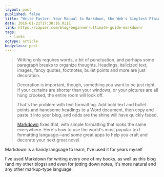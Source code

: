 ```yaml
---
layout: post 
published: false 
title: "Write Faster: Your Manual to Markdown, the Web's Simplest Plain" 
date: 2016-01-21T17:38:16.011Z 
link: https://zapier.com/blog/beginner-ultimate-guide-markdown/ 
tags:
  - links
ogtype: article 
bodyclass: post 
---
```


> Writing only requires words, a bit of punctuation, and perhaps some paragraph breaks to organize thoughts. Headings, italicized text, images, fancy quotes, footnotes, bullet points and more are just decoration.
> 
> Decoration is important, though, something you want to be just right. If your curtains are shorter than your windows, or your pictures are all hung crooked, the entire room will look off.
> 
> That's the problem with text formatting. Add bold text and bullet points and handsome headings to a Word document, then copy and paste it into your blog, and odds are the shine will have quickly faded.
> 
> [Markdown](https://daringfireball.net/projects/markdown/) fixes that, with simple formatting that looks the same everywhere. Here's how to use the world's most popular text formatting language—and some great apps to help you craft and decorate your next great novel.

Markdown is a handy language to learn, I've used it for years myself

I've used Markdown for writing every one of my books, as well as this blog (and my other blogs) and even for jotting down notes, it's more natural and any other markup-type language.